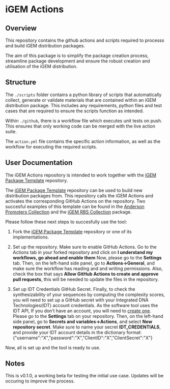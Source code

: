 # iGEM Actions

## Overview

This repository contains the github actions and scripts required to processs and build iGEM distribution packages.

The aim of this package is to simplify the package creation process, streamline package development and ensure the robust creation and utilisation of the iGEM distribution.  

## Structure 

The `./scripts` folder contains a python library of scripts that automatically collect, generate or validate materials that are contained within an iGEM distribution package. This includes any requirements, python files and test cases that are required to ensure the scripts function as intended. 

Within `./github`, there is a workflow file which executes unit tests on push. This ensures that only working code can be merged with the live action suite. 

The `action.yml` file contains the specific action information, as well as the workflow for executing the required scripts. 

## User Documentation

The iGEM Actions repository is intended to work together with the [iGEM Package Template](https://github.com/iGEM-Engineering/iGEM-package-template) repository. 

The [iGEM Package Template](https://github.com/iGEM-Engineering/iGEM-package-template) repository can be used to build new distribution packages from. This repository calls the iGEM Actions and activates the corresponding GitHub Actions on the repository. Two succesful examples of this template can be found in the [Anderson Promoters Collection](https://github.com/iGEM-Engineering/iGEM-Anderson-Promoters) and the [iGEM RBS Collection](https://github.com/iGEM-Engineering/iGEM-RBS-collection) package.

Please follow these next steps to succesfully use the tool:
1. Fork the [iGEM Package Template](https://github.com/iGEM-Engineering/iGEM-package-template) repository or one of its implementations.

2. Set up the repository. 
Make sure to enable GitHub Actions. Go to the Actions tab in your forked repository and click on **I understand my workflows, go ahead and enable them**
Now, please go to the **Settings** tab. Then, on the left-hand side panel, go to **Actions->General**, and make sure the workflow has reading and and writing permissions. Also, check the box that says **Allow GitHub Actions to create and approve pull requests**, this will be needed to update the files in the repository.

3. Set up IDT Credentials GitHub Secret.
Finally, to check the synthesizability of your sequences by computing the complexity scores, you will need to set up a GitHub secret with your Integrated DNA Technologies(IDT) account credentials. As the software tool uses the IDT API, If you don’t have an account, you will need to [create one](https://www.idtdna.com/site/Account/AccountSetup).
Please go to the **Settings** tab on your repository. Then, on the left-hand side panel, go to **Secrets and variables->Actions**, and select **New repository secret**.
Make sure to name your secret **IDT_CREDENTIALS**, and provide your IDT account details in the dictionary format: {"username":"X","password":"X","ClientID":"X","ClientSecret":"X"}

Now, all is set up and the tool is ready to use.

## Notes

This is v0.1.0, a working beta for testing the initial use case. Updates will be occuring to improve the process.

